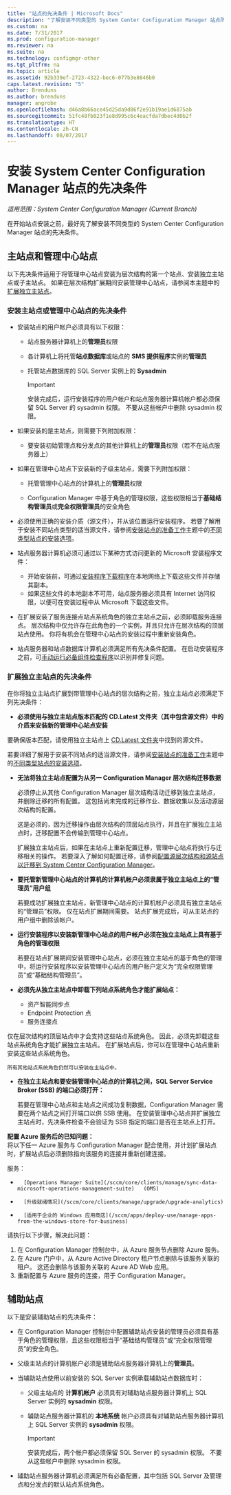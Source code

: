 ```yaml
---
title: "站点的先决条件 | Microsoft Docs"
description: "了解安装不同类型的 System Center Configuration Manager 站点所需的先决条件。"
ms.custom: na
ms.date: 7/31/2017
ms.prod: configuration-manager
ms.reviewer: na
ms.suite: na
ms.technology: configmgr-other
ms.tgt_pltfrm: na
ms.topic: article
ms.assetid: 92b339ef-2723-4322-bec6-077b3e8846b0
caps.latest.revision: "5"
author: Brenduns
ms.author: brenduns
manager: angrobe
ms.openlocfilehash: d46a8b66ace45d25da9d86f2e91b19ae1d6875ab
ms.sourcegitcommit: 51fc48fb023f1e8d995c6c4eacfda7dbec4d0b2f
ms.translationtype: HT
ms.contentlocale: zh-CN
ms.lasthandoff: 08/07/2017
---
```

# <a name="prerequisites-for-installing-system-center-configuration-manager-sites"></a>安装 System Center Configuration Manager 站点的先决条件

*适用范围：System Center Configuration Manager (Current Branch)*

在开始站点安装之前，最好先了解安装不同类型的 System Center Configuration Manager 站点的先决条件。

## <a name="primary-sites-and-the-central-administration-site"></a>主站点和管理中心站点
以下先决条件适用于将管理中心站点安装为层次结构的第一个站点、安装独立主站点或子主站点。 如果在层次结构扩展期间安装管理中心站点，请参阅本主题中的[扩展独立主站点](../../../../core/servers/deploy/install/prerequisites-for-installing-sites.md#bkmk_expand)。

###  <a name="bkmk_PrereqPri"></a>安装主站点或管理中心站点的先决条件  

-   安装站点的用户帐户必须具有以下权限：  

    -   站点服务器计算机上的**管理员**权限  
    -   各计算机上将托管**站点数据库**或站点的 **SMS 提供程序**实例的**管理员**  
    -   托管站点数据库的 SQL Server 实例上的 **Sysadmin**  

        > [!IMPORTANT]  
        >  安装完成后，运行安装程序的用户帐户和站点服务器计算机帐户都必须保留 SQL Server 的 sysadmin 权限。 不要从这些帐户中删除 sysadmin 权限。  

-   如果安装的是主站点，则需要下列附加权限：  
    -  要安装初始管理点和分发点的其他计算机上的**管理员**权限（若不在站点服务器上）  

-   如果在管理中心站点下安装新的子级主站点，需要下列附加权限：  

    -   托管管理中心站点的计算机上的**管理员**权限  

    -   Configuration Manager 中基于角色的管理权限，这些权限相当于**基础结构管理员**或**完全权限管理员**的安全角色  

-   必须使用正确的安装介质（源文件），并从该位置运行安装程序。 若要了解用于安装不同站点类型的适当源文件，请参阅[安装站点的准备工作](../../../../core/servers/deploy/install/prepare-to-install-sites.md)主题中的[不同类型站点的安装选项](../../../../core/servers/deploy/install/prepare-to-install-sites.md#bkmk_options)。

-   站点服务器计算机必须可通过以下某种方式访问更新的 Microsoft 安装程序文件：
    -  开始安装前，可通过[安装程序下载程序](../../../../core/servers/deploy/install/setup-downloader.md)在本地网络上下载这些文件并存储其副本。
    -  如果这些文件的本地副本不可用，站点服务器必须具有 Internet 访问权限，以便可在安装过程中从 Microsoft 下载这些文件。

- 在扩展安装了服务连接点站点系统角色的独立主站点之前，必须卸载服务连接点。 层次结构中仅允许存在此角色的一个实例，并且只允许在层次结构的顶层站点使用。 你将有机会在管理中心站点的安装过程中重新安装角色。
- 站点服务器和站点数据库计算机必须满足所有先决条件配置。 在启动安装程序之前，可[手动运行必备组件检查程序](../../../../core/servers/deploy/install/prerequisite-checker.md)以识别并修复问题。  


### <a name="bkmk_expand"></a> 扩展独立主站点的先决条件
在你将独立主站点扩展到带管理中心站点的层次结构之前，独立主站点必须满足下列先决条件：

-   **必须使用与独立主站点版本匹配的 CD.Latest 文件夹（其中包含源文件）中的介质来安装新的管理中心站点安装**

 要确保版本匹配，请使用独立主站点上 [CD.Latest 文件夹](/sccm/core/servers/manage/the-cd.latest-folder)中找到的源文件。

 若要详细了解用于安装不同站点的适当源文件，请参阅[安装站点的准备工作](../../../../core/servers/deploy/install/prepare-to-install-sites.md)主题中的[不同类型站点的安装选项](../../../../core/servers/deploy/install/prepare-to-install-sites.md#bkmk_options)。


-   **无法将独立主站点配置为从另一 Configuration Manager 层次结构迁移数据**  

     必须停止从其他 Configuration Manager 层次结构活动迁移到独立主站点，并删除迁移的所有配置。 这包括尚未完成的迁移作业、数据收集以及活动源层次结构的配置。  

     这是必须的，因为迁移操作由层次结构的顶层站点执行，并且在扩展独立主站点时，迁移配置不会传输到管理中心站点。  

     扩展独立主站点后，如果在主站点上重新配置迁移，管理中心站点将执行与迁移相关的操作。 若要深入了解如何配置迁移，请参阅[配置源层次结构和源站点以迁移到 System Center Configuration Manager](../../../../core/migration/configuring-source-hierarchies-and-source-sites-for-migration.md)。  

-   **要托管新管理中心站点的计算机的计算机帐户必须隶属于独立主站点上的“管理员”用户组**  

     若要成功扩展独立主站点，新管理中心站点的计算机帐户必须具有独立主站点的“管理员”权限。 仅在站点扩展期间需要。 站点扩展完成后，可从主站点的用户组中删除该帐户。  

-   **运行安装程序以安装新管理中心站点的用户帐户必须在独立主站点上具有基于角色的管理权限**  

     若要在站点扩展期间安装管理中心站点，必须在独立主站点的基于角色的管理中，将运行安装程序以安装管理中心站点的用户帐户定义为“完全权限管理员”或“基础结构管理员”。  

-   **必须先从独立主站点中卸载下列站点系统角色才能扩展站点：**  

    -   资产智能同步点  
    -   Endpoint Protection 点  
    -   服务连接点  

   仅在层次结构的顶层站点中才会支持这些站点系统角色。 因此，必须先卸载这些站点系统角色才能扩展独立主站点。 在扩展站点后，你可以在管理中心站点重新安装这些站点系统角色。  

    所有其他站点系统角色仍然可以安装在主站点中。  

-   **在独立主站点和要安装管理中心站点的计算机之间，SQL Server Service Broker (SSB) 的端口必须打开：**  

     若要在管理中心站点和主站点之间成功复制数据，Configuration Manager 需要在两个站点之间打开端口以供 SSB 使用。 在安装管理中心站点并扩展独立主站点时，先决条件检查不会验证为 SSB 指定的端口是否在主站点上打开。  

**配置 Azure 服务后的已知问题：**  
将以下任一 Azure 服务与 Configuration Manager 配合使用，并计划扩展站点时，扩展站点后必须删除指向该服务的连接并重新创建连接。

服务：  
-       [Operations Manager Suite](/sccm/core/clients/manage/sync-data-microsoft-operations-management-suite)   (OMS)
-       [升级就绪情况](/sccm/core/clients/manage/upgrade/upgrade-analytics)
-       [适用于企业的 Windows 应用商店](/sccm/apps/deploy-use/manage-apps-from-the-windows-store-for-business)

请执行以下步骤，解决此问题：
 1.    在 Configuration Manager 控制台中，从 Azure 服务节点删除 Azure 服务。
 2.    在 Azure 门户中，从 Azure Active Directory 租户节点删除与该服务关联的租户。  这还会删除与该服务关联的 Azure AD Web 应用。  
 3.   重新配置与 Azure 服务的连接，用于 Configuration Manager。


## <a name="bkmk_secondary"></a>辅助站点
以下是安装辅助站点的先决条件：
-   在 Configuration Manager 控制台中配置辅助站点安装的管理员必须具有基于角色的管理权限，且这些权限相当于“基础结构管理员”或“完全权限管理员”的安全角色。  
-   父级主站点的计算机帐户必须是辅助站点服务器计算机上的**管理员**。  
-   当辅助站点使用以前安装的 SQL Server 实例承载辅助站点数据库时：  

    -   父级主站点的 **计算机帐户** 必须具有对辅助站点服务器计算机上 SQL Server 实例的 **sysadmin** 权限。  

    -   辅助站点服务器计算机的 **本地系统** 帐户必须具有对辅助站点服务器计算机上 SQL Server 实例的 **sysadmin** 权限。  

        > [!IMPORTANT]  
        >  安装完成后，两个帐户都必须保留 SQL Server 的 sysadmin 权限。 不要从这些帐户中删除 sysadmin 权限。  

-   辅助站点服务器计算机必须满足所有必备配置，其中包括 SQL Server 及管理点和分发点的默认站点系统角色。  
